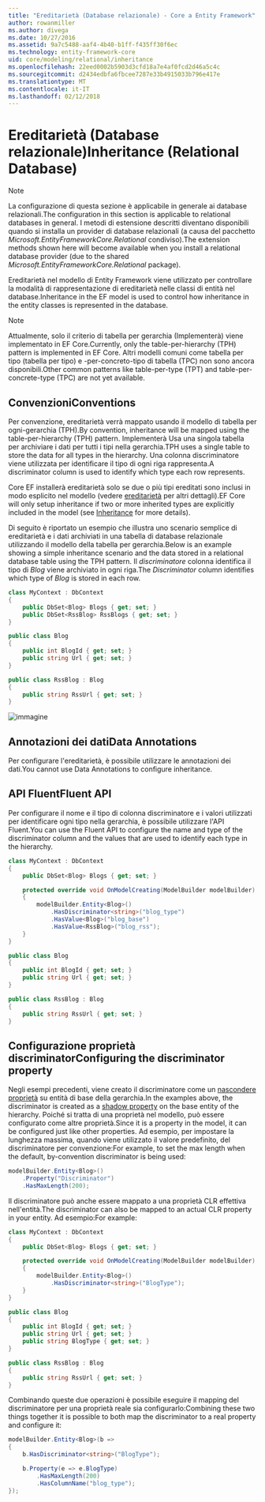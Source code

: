 ```yaml
---
title: "Ereditarietà (Database relazionale) - Core a Entity Framework"
author: rowanmiller
ms.author: divega
ms.date: 10/27/2016
ms.assetid: 9a7c5488-aaf4-4b40-b1ff-f435ff30f6ec
ms.technology: entity-framework-core
uid: core/modeling/relational/inheritance
ms.openlocfilehash: 22eed0002b5903d3cfd18a7e4af0fcd2d46a5c4c
ms.sourcegitcommit: d2434edbfa6fbcee7287e33b4915033b796e417e
ms.translationtype: MT
ms.contentlocale: it-IT
ms.lasthandoff: 02/12/2018
---
```

# <a name="inheritance-relational-database"></a><span data-ttu-id="b167f-102">Ereditarietà (Database relazionale)</span><span class="sxs-lookup"><span data-stu-id="b167f-102">Inheritance (Relational Database)</span></span>

> [!NOTE]  
> <span data-ttu-id="b167f-103">La configurazione di questa sezione è applicabile in generale ai database relazionali.</span><span class="sxs-lookup"><span data-stu-id="b167f-103">The configuration in this section is applicable to relational databases in general.</span></span> <span data-ttu-id="b167f-104">I metodi di estensione descritti diventano disponibili quando si installa un provider di database relazionali (a causa del pacchetto *Microsoft.EntityFrameworkCore.Relational* condiviso).</span><span class="sxs-lookup"><span data-stu-id="b167f-104">The extension methods shown here will become available when you install a relational database provider (due to the shared *Microsoft.EntityFrameworkCore.Relational* package).</span></span>

<span data-ttu-id="b167f-105">Ereditarietà nel modello di Entity Framework viene utilizzato per controllare la modalità di rappresentazione di ereditarietà nelle classi di entità nel database.</span><span class="sxs-lookup"><span data-stu-id="b167f-105">Inheritance in the EF model is used to control how inheritance in the entity classes is represented in the database.</span></span>

> [!NOTE]  
> <span data-ttu-id="b167f-106">Attualmente, solo il criterio di tabella per gerarchia (Implementerà) viene implementato in EF Core.</span><span class="sxs-lookup"><span data-stu-id="b167f-106">Currently, only the table-per-hierarchy (TPH) pattern is implemented in EF Core.</span></span> <span data-ttu-id="b167f-107">Altri modelli comuni come tabella per tipo (tabella per tipo) e -per-concreto-tipo di tabella (TPC) non sono ancora disponibili.</span><span class="sxs-lookup"><span data-stu-id="b167f-107">Other common patterns like table-per-type (TPT) and table-per-concrete-type (TPC) are not yet available.</span></span>

## <a name="conventions"></a><span data-ttu-id="b167f-108">Convenzioni</span><span class="sxs-lookup"><span data-stu-id="b167f-108">Conventions</span></span>

<span data-ttu-id="b167f-109">Per convenzione, ereditarietà verrà mappato usando il modello di tabella per ogni-gerarchia (TPH).</span><span class="sxs-lookup"><span data-stu-id="b167f-109">By convention, inheritance will be mapped using the table-per-hierarchy (TPH) pattern.</span></span> <span data-ttu-id="b167f-110">Implementerà Usa una singola tabella per archiviare i dati per tutti i tipi nella gerarchia.</span><span class="sxs-lookup"><span data-stu-id="b167f-110">TPH uses a single table to store the data for all types in the hierarchy.</span></span> <span data-ttu-id="b167f-111">Una colonna discriminatore viene utilizzata per identificare il tipo di ogni riga rappresenta.</span><span class="sxs-lookup"><span data-stu-id="b167f-111">A discriminator column is used to identify which type each row represents.</span></span>

<span data-ttu-id="b167f-112">Core EF installerà ereditarietà solo se due o più tipi ereditati sono inclusi in modo esplicito nel modello (vedere [ereditarietà](../inheritance.md) per altri dettagli).</span><span class="sxs-lookup"><span data-stu-id="b167f-112">EF Core will only setup inheritance if two or more inherited types are explicitly included in the model (see [Inheritance](../inheritance.md) for more details).</span></span>

<span data-ttu-id="b167f-113">Di seguito è riportato un esempio che illustra uno scenario semplice di ereditarietà e i dati archiviati in una tabella di database relazionale utilizzando il modello della tabella per gerarchia.</span><span class="sxs-lookup"><span data-stu-id="b167f-113">Below is an example showing a simple inheritance scenario and the data stored in a relational database table using the TPH pattern.</span></span> <span data-ttu-id="b167f-114">Il *discriminatore* colonna identifica il tipo di *Blog* viene archiviato in ogni riga.</span><span class="sxs-lookup"><span data-stu-id="b167f-114">The *Discriminator* column identifies which type of *Blog* is stored in each row.</span></span>

<!-- [!code-csharp[Main](samples/core/relational/Modeling/Conventions/Samples/InheritanceDbSets.cs)] -->
``` csharp
class MyContext : DbContext
{
    public DbSet<Blog> Blogs { get; set; }
    public DbSet<RssBlog> RssBlogs { get; set; }
}

public class Blog
{
    public int BlogId { get; set; }
    public string Url { get; set; }
}

public class RssBlog : Blog
{
    public string RssUrl { get; set; }
}
```

![immagine](_static/inheritance-tph-data.png)

## <a name="data-annotations"></a><span data-ttu-id="b167f-116">Annotazioni dei dati</span><span class="sxs-lookup"><span data-stu-id="b167f-116">Data Annotations</span></span>

<span data-ttu-id="b167f-117">Per configurare l'ereditarietà, è possibile utilizzare le annotazioni dei dati.</span><span class="sxs-lookup"><span data-stu-id="b167f-117">You cannot use Data Annotations to configure inheritance.</span></span>

## <a name="fluent-api"></a><span data-ttu-id="b167f-118">API Fluent</span><span class="sxs-lookup"><span data-stu-id="b167f-118">Fluent API</span></span>

<span data-ttu-id="b167f-119">Per configurare il nome e il tipo di colonna discriminatore e i valori utilizzati per identificare ogni tipo nella gerarchia, è possibile utilizzare l'API Fluent.</span><span class="sxs-lookup"><span data-stu-id="b167f-119">You can use the Fluent API to configure the name and type of the discriminator column and the values that are used to identify each type in the hierarchy.</span></span>

<!-- [!code-csharp[Main](samples/core/relational/Modeling/FluentAPI/Samples/InheritanceTPHDiscriminator.cs?highlight=7,8,9,10)] -->
``` csharp
class MyContext : DbContext
{
    public DbSet<Blog> Blogs { get; set; }

    protected override void OnModelCreating(ModelBuilder modelBuilder)
    {
        modelBuilder.Entity<Blog>()
            .HasDiscriminator<string>("blog_type")
            .HasValue<Blog>("blog_base")
            .HasValue<RssBlog>("blog_rss");
    }
}

public class Blog
{
    public int BlogId { get; set; }
    public string Url { get; set; }
}

public class RssBlog : Blog
{
    public string RssUrl { get; set; }
}
```

## <a name="configuring-the-discriminator-property"></a><span data-ttu-id="b167f-120">Configurazione proprietà discriminator</span><span class="sxs-lookup"><span data-stu-id="b167f-120">Configuring the discriminator property</span></span>

<span data-ttu-id="b167f-121">Negli esempi precedenti, viene creato il discriminatore come un [nascondere proprietà](xref:core/modeling/shadow-properties) su entità di base della gerarchia.</span><span class="sxs-lookup"><span data-stu-id="b167f-121">In the examples above, the discriminator is created as a [shadow property](xref:core/modeling/shadow-properties) on the base entity of the hierarchy.</span></span> <span data-ttu-id="b167f-122">Poiché si tratta di una proprietà nel modello, può essere configurato come altre proprietà.</span><span class="sxs-lookup"><span data-stu-id="b167f-122">Since it is a property in the model, it can be configured just like other properties.</span></span> <span data-ttu-id="b167f-123">Ad esempio, per impostare la lunghezza massima, quando viene utilizzato il valore predefinito, del discriminatore per convenzione:</span><span class="sxs-lookup"><span data-stu-id="b167f-123">For example, to set the max length when the default, by-convention discriminator is being used:</span></span>

```C#
modelBuilder.Entity<Blog>()
    .Property("Discriminator")
    .HasMaxLength(200);
```

<span data-ttu-id="b167f-124">Il discriminatore può anche essere mappato a una proprietà CLR effettiva nell'entità.</span><span class="sxs-lookup"><span data-stu-id="b167f-124">The discriminator can also be mapped to an actual CLR property in your entity.</span></span> <span data-ttu-id="b167f-125">Ad esempio:</span><span class="sxs-lookup"><span data-stu-id="b167f-125">For example:</span></span>
```C#
class MyContext : DbContext
{
    public DbSet<Blog> Blogs { get; set; }

    protected override void OnModelCreating(ModelBuilder modelBuilder)
    {
        modelBuilder.Entity<Blog>()
            .HasDiscriminator<string>("BlogType");
    }
}

public class Blog
{
    public int BlogId { get; set; }
    public string Url { get; set; }
    public string BlogType { get; set; }
}

public class RssBlog : Blog
{
    public string RssUrl { get; set; }
}
```

<span data-ttu-id="b167f-126">Combinando queste due operazioni è possibile eseguire il mapping del discriminatore per una proprietà reale sia configurarlo:</span><span class="sxs-lookup"><span data-stu-id="b167f-126">Combining these two things together it is possible to both map the discriminator to a real property and configure it:</span></span>
```C#
modelBuilder.Entity<Blog>(b =>
{
    b.HasDiscriminator<string>("BlogType");

    b.Property(e => e.BlogType)
        .HasMaxLength(200)
        .HasColumnName("blog_type");
});
```
